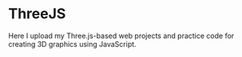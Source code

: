 # ThreeJS
Here I upload my Three.js-based web projects and practice code for creating 3D graphics using JavaScript.
